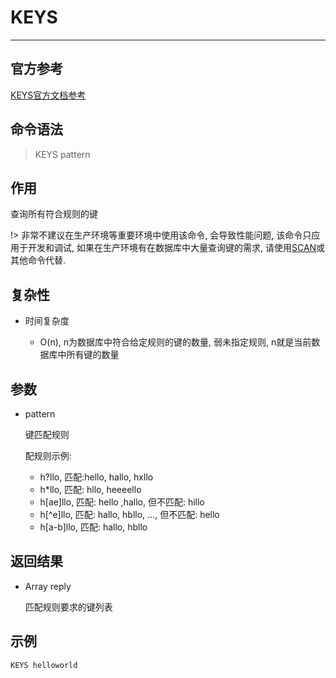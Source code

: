 # KEYS

---

## 官方参考

[KEYS官方文档参考](https://redis.io/commands/KEYS/)

## 命令语法

> KEYS pattern

## 作用

查询所有符合规则的键

!> 非常不建议在生产环境等重要环境中使用该命令, 会导致性能问题, 该命令只应用于开发和调试, 如果在生产环境有在数据库中大量查询键的需求, 请使用[SCAN](/repository/Databases/NoSQL/Redis/docs/Generic/SCAN.md#SCAN)或其他命令代替.

## 复杂性

- 时间复杂度

  - O(n), n为数据库中符合给定规则的键的数量, 弱未指定规则, n就是当前数据库中所有键的数量

## 参数

- pattern

  键匹配规则

  配规则示例:
  - h?llo, 匹配:hello, hallo, hxllo
  - h*llo, 匹配: hllo, heeeello
  - h[ae]llo, 匹配: hello ,hallo, 但不匹配: hillo
  - h[^e]llo, 匹配: hallo, hbllo, ..., 但不匹配: hello
  - h[a-b]llo, 匹配: hallo, hbllo

## 返回结果

- Array reply

  匹配规则要求的键列表

## 示例

```bash
KEYS helloworld
```